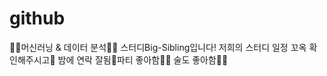 # github
👨‍💻머신러닝 &amp; 데이터 분석👩‍💻 스터디Big-Sibling입니다! 저희의 스터디 일정 꼬옥 확인해주시고🦄 밤에 연락 잘됨🦉파티 좋아함🕺🕺 술도 좋아함🍺🍻
